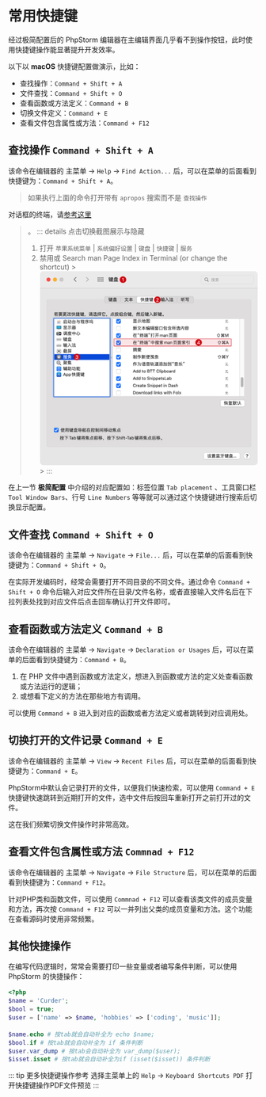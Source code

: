 # 常用快捷键

经过极简配置后的 PhpStorm 编辑器在主编辑界面几乎看不到操作按钮，此时使用快捷键操作能显著提升开发效率。

以下以 **macOS** 快捷键配置做演示，比如：

- 查找操作：`Command + Shift + A`
- 文件查找：`Command + Shift + O`
- 查看函数或方法定义：`Command + B`
- 切换文件定义：`Command + E`
- 查看文件包含属性或方法：`Command + F12`

## 查找操作 `Command + Shift + A`

该命令在编辑器的 主菜单 -> `Help` -> `Find Action...` 后，可以在菜单的后面看到快捷键为：`Command + Shift + A`。

> 如果执行上面的命令打开带有 `apropos` 搜索而不是 `查找操作`
>
对话框的终端，请[参考这里](https://intellij-support.jetbrains.com/hc/en-us/articles/360005137400-Cmd-Shift-A-hotkey-opens-Terminal-with-apropos-search-instead-of-the-Find-Action-dialog)
> 。
> :::  details 点击切换截图展示与隐藏
> 1. 打开 `苹果系统菜单` | `系统偏好设置` | `键盘` | `快捷键` | `服务`
> 2. 禁用或 Search man Page Index in Terminal (or change the shortcut)
     > ![](./images/some-important-keybindings/close-search-man-page-index-in-terminal.png)
     > :::

在上一节 **极简配置** 中介绍的对应配置如：标签位置 `Tab placement` 、工具窗口栏 `Tool Window Bars`、行号 `Line Numbers`
等等就可以通过这个快捷键进行搜索后切换显示配置。

## 文件查找 `Command + Shift + O`

该命令在编辑器的 主菜单 -> `Navigate` -> `File...` 后，可以在菜单的后面看到快捷键为：`Command + Shift + O`。

在实际开发编码时，经常会需要打开不同目录的不同文件。通过命令 `Command + Shift + O`
命令后输入对应文件所在目录/文件名称，或者直接输入文件名后在下拉列表处找到对应文件后点击回车确认打开文件即可。

## 查看函数或方法定义 `Command + B`

该命令在编辑器的 主菜单 -> `Navigate` -> `Declaration or Usages` 后，可以在菜单的后面看到快捷键为：`Command + B`。

1. 在 PHP 文件中遇到函数或方法定义，想进入到函数或方法的定义处查看函数或方法运行的逻辑；
2. 或想看下定义的方法在那些地方有调用。

可以使用 `Command + B` 进入到对应的函数或者方法定义或者跳转到对应调用处。

## 切换打开的文件记录 `Command + E`

该命令在编辑器的 主菜单 -> `View` -> `Recent Files` 后，可以在菜单的后面看到快捷键为：`Command + E`。

PhpStorm中默认会记录打开的文件，以便我们快速检索，可以使用 `Command + E` 快捷键快速跳转到近期打开的文件，选中文件后按回车重新打开之前打开过的文件。

这在我们频繁切换文件操作时非常高效。

## 查看文件包含属性或方法 `Commnad + F12`

该命令在编辑器的 主菜单 -> `Navigate` -> `File Structure` 后，可以在菜单的后面看到快捷键为：`Command + F12`。

针对PHP类和函数文件，可以使用 `Commnad + F12` 可以查看该类文件的成员变量和方法，再次按 `Command + F12`
可以一并列出父类的成员变量和方法。这个功能在查看源码时使用非常频繁。

## 其他快捷操作

在编写代码逻辑时，常常会需要打印一些变量或者编写条件判断，可以使用 PhpStorm 的快捷操作：

```php
<?php
$name = 'Curder';
$bool = true;
$user = ['name' => $name, 'hobbies' => ['coding', 'music']];

$name.echo # 按tab就会自动补全为 echo $name;
$bool.if # 按tab就会自动补全为 if 条件判断
$user.var_dump # 按tab会自动补全为 var_dump($user);
$isset.isset # 按tab就会自动补全为if (isset($isset)) 条件判断
```

::: tip 更多快捷键操作参考
选择主菜单上的 `Help` -> `Keyboard Shortcuts PDF` 打开快捷键操作PDF文件预览
:::
